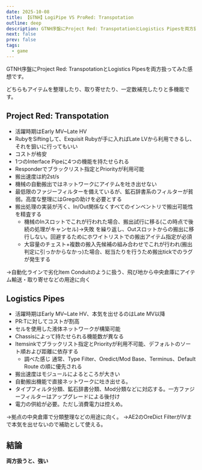 ```yaml
---
date: 2025-10-08
title: 【GTNH】LogiPipe VS ProRed: Transpotation
outline: deep
description: GTNH序盤にProject Red: TranspotationとLogistics Pipesを両方扱ってみた感想です。
next: false
prev: false
tags:
  - game
---
```


GTNH序盤にProject Red: TranspotationとLogistics Pipesを両方扱ってみた感想です。

どちらもアイテムを整理したり、取り寄せたり、一定数補充したりと多機能です。

## Project Red: Transpotation
- 活躍時期はEarly MV~Late HV
- RubyをSiftingして、Exquisit Rubyが手に入ればLate LVから利用できるし、それを狙いに行ってもいい
- コストが格安
- 1つのInterface Pipeに4つの機能を持たせられる
- Responderでブラックリスト指定とPriorityが利用可能
- 搬出速度は約2st/s
- 機械の自動搬出ではネットワークにアイテムを吐き出せない
- 最低限のファジーフィルターを備えているが、鉱石辞書系のフィルターが貧弱。高度な整理にはGregの助けを必要とする
- 搬出処理の実装が汚く、In/Out関係なくすべてのインベントリで搬出可能性を精査する
  - 機械のInスロットでこれが行われた場合、搬出試行に移る(この時点で後続の処理がキャンセル)→失敗 を繰り返し、Outスロットからの搬出に移行しない。回避するためにホワイトリストでの搬出アイテム指定が必須
  - 大容量のチェスト+複数の搬入先候補の組み合わせでこれが行われ(搬出判定に引っかからなかっ)た場合、総当たりを行うため搬出tickでのラグが発生する
  
→自動化ラインで劣化Item Conduitのように扱う、飛び地から中央倉庫にアイテム輸送・取り寄せなどの用途に向く

## Logistics Pipes
- 活躍時期はEarly MV~Late HV、本気を出せるのはLate MV以降
- PR:Tに対してコストが割高
- セルを使用した液体ネットワークが構築可能
- Chassisによって持たせられる機能数が異なる
- Itemsinkでブラックリスト指定とPriorityが利用不可能、デフォルトのソート順および距離に依存する
  - 調べた感じ 通常、Type Filter、Oredict/Mod Base、Terminus、Default Route の順に優先される
- 搬出速度はモジュールによるところが大きい
- 自動搬出機能で直接ネットワークに吐き出せる。
- タイプフィルタ分類、鉱石辞書分類、Mod分類などに対応する。一方ファジーフィルターはアップグレードによる後付け
- 電力の供給が必要。ただし消費電力は控えめ。

→拠点の中央倉庫で分類整理などの用途に向く。
→AE2のOreDict FilterがIVまで本気を出せないので補助として使える。

## 結論

**両方扱うと、強い**
